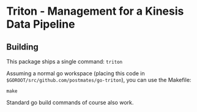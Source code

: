 Triton - Management for a Kinesis Data Pipeline 
======

Building
------

This package ships a single command: `triton`

Assuming a normal go workspace (placing this code in
`$GOROOT/src/github.com/postmates/go-triton`), you can use the Makefile:

    make

Standard go build commands of course also work.

